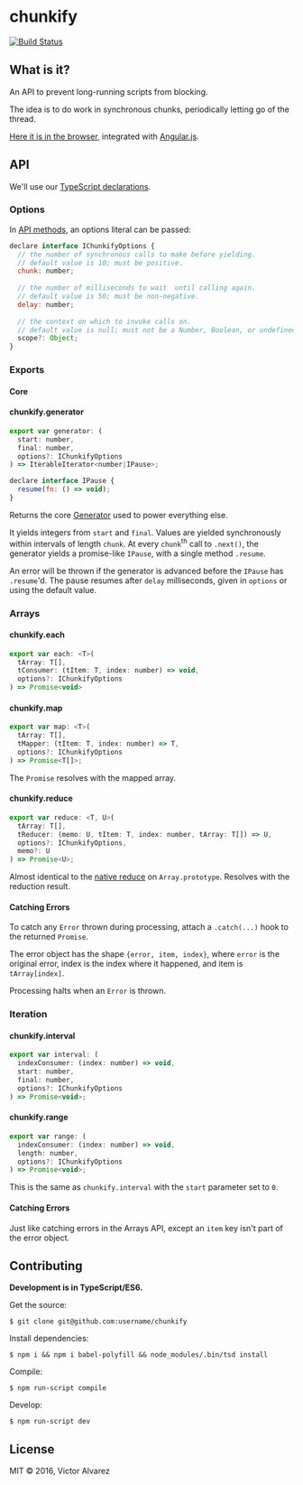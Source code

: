 # chunkify

[![Build Status](https://travis-ci.org/yangmillstheory/chunkify.svg?branch=master)](https://travis-ci.org/yangmillstheory/chunkify)

## What is it?

An API to prevent long-running scripts from blocking. 

The idea is to do work in synchronous chunks, periodically letting go of the thread. 

[Here it is in the browser](http://yangmillstheory.github.io/chunkify/), integrated with [Angular.js](https://angularjs.org/). 
 
## API

We'll use our [TypeScript declarations](chunkify.d.ts). 

### Options

In [API methods](#api), an options literal can be passed:

```javascript
declare interface IChunkifyOptions {
  // the number of synchronous calls to make before yielding.
  // default value is 10; must be positive.
  chunk: number;  
  
  // the number of milliseconds to wait  until calling again.
  // default value is 50; must be non-negative.
  delay: number;
  
  // the context on which to invoke calls on.
  // default value is null; must not be a Number, Boolean, or undefined.
  scope?: Object;  
}
```

### Exports

#### **Core**

#### chunkify.generator

```javascript
export var generator: (
  start: number,
  final: number,
  options?: IChunkifyOptions
) => IterableIterator<number|IPause>;

declare interface IPause {
  resume(fn: () => void);
}
```

Returns the core [Generator](https://developer.mozilla.org/en-US/docs/Web/JavaScript/Reference/Statements/function*) used to power everything else.
 
It yields integers from `start` and `final`. Values are yielded synchronously within intervals of length `chunk`. At every `chunk`<sup>th</sup> call to `.next()`, the generator yields a promise-like `IPause`, with a single method `.resume`. 

An error will be thrown if the generator is advanced before the `IPause` has `.resume`'d.  The pause resumes after `delay` milliseconds, given in `options` or using the default value.  

### **Arrays**

#### chunkify.each
```javascript
export var each: <T>(
  tArray: T[],
  tConsumer: (tItem: T, index: number) => void,
  options?: IChunkifyOptions
) => Promise<void>
```

#### chunkify.map
```javascript
export var map: <T>(
  tArray: T[],
  tMapper: (tItem: T, index: number) => T,
  options?: IChunkifyOptions
) => Promise<T[]>;
```
 
The `Promise` resolves with the mapped array.

#### chunkify.reduce

```javascript
export var reduce: <T, U>(
  tArray: T[],
  tReducer: (memo: U, tItem: T, index: number, tArray: T[]) => U,
  options?: IChunkifyOptions,
  memo?: U
) => Promise<U>;
```

Almost identical to the [native reduce](https://developer.mozilla.org/en-US/docs/Web/JavaScript/Reference/Global_Objects/Array/Reduce) on `Array.prototype`. Resolves with the reduction result.

#### Catching Errors

To catch any `Error` thrown during processing, attach a `.catch(...)` hook to the returned `Promise`.

The error object has the shape `{error, item, index}`, where `error` is the original error, index is the index where it happened, and item is `tArray[index]`. 

Processing halts when an `Error` is thrown.

### **Iteration**

#### chunkify.interval

```javascript
export var interval: (
  indexConsumer: (index: number) => void,
  start: number,
  final: number,
  options?: IChunkifyOptions
) => Promise<void>;
```

#### chunkify.range

```javascript
export var range: (
  indexConsumer: (index: number) => void,
  length: number,
  options?: IChunkifyOptions
) => Promise<void>;
```

This is the same as `chunkify.interval` with the `start` parameter set to `0`.

#### Catching Errors 
 
Just like catching errors in the Arrays API, except an `item` key isn't part of the error object. 

## Contributing

**Development is in TypeScript/ES6.**

Get the source:

    $ git clone git@github.com:username/chunkify

Install dependencies:
    
    $ npm i && npm i babel-polyfill && node_modules/.bin/tsd install
    
Compile:

    $ npm run-script compile
    
Develop:

    $ npm run-script dev

## License

MIT © 2016, Victor Alvarez